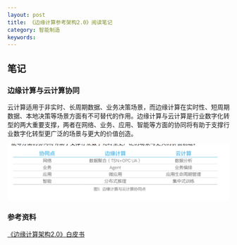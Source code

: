 ```yaml
---
layout: post
title: 《边缘计算参考架构2.0》阅读笔记
category: 智能制造
keywords:  
---
```



## 笔记

### 边缘计算与云计算协同
云计算适用于非实时、长周期数据、业务决策场景，而边缘计算在实时性、短周期数据、本地决策等场景方面有不可替代的作用。边缘计算与云计算是行业数字化转型的两大重要支撑，两者在网络、业务、应用、智能等方面的协同将有助于支撑行业数字化转型更广泛的场景与更大的价值创造。

![](/images/edge_comuting_cloud_collobration.png)


### 参考资料
[《边缘计算架构2.0》白皮书](http://www.aii-alliance.org/index.php?m=content&c=index&a=show&catid=23&id=182)


